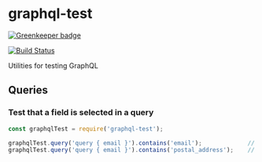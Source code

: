 # graphql-test

[![Greenkeeper badge](https://badges.greenkeeper.io/fstoerkle/graphql-test.svg)](https://greenkeeper.io/)

[![Build Status](https://api.travis-ci.org/fstoerkle/graphql-test.svg?branch=master)](https://api.travis-ci.org/fstoerkle/graphql-test)

Utilities for testing GraphQL


## Queries

### Test that a field is selected in a query

```javascript
const graphqlTest = require('graphql-test');

graphqlTest.query('query { email }').contains('email');             // → true
graphqlTest.query('query { email }').contains('postal_address');    // → false
```

